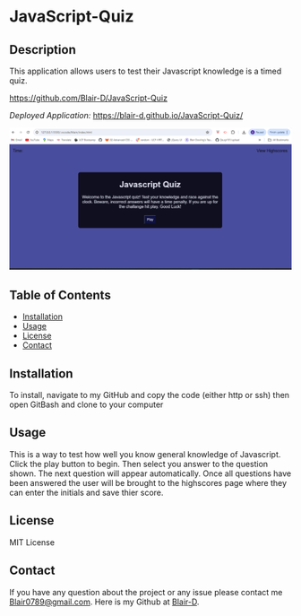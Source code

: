# JavaScript-Quiz

 ## Description
  This application allows users to test their Javascript knowledge is a timed quiz.  

https://github.com/Blair-D/JavaScript-Quiz

*Deployed Application:* https://blair-d.github.io/JavaScript-Quiz/

![image](./assets/javaScriptQuizScreenShot.png)

  ## Table of Contents
  - [Installation](#installation)
  - [Usage](#usage)
  - [License](#license)
  - [Contact](#contact)
  

  ## Installation
  To install, navigate to my GitHub and copy the code (either http or ssh) then open GitBash and clone to your computer

  ## Usage
  This is a way to test how well you know general knowledge of Javascript. Click the play button to begin. Then select you answer to the question shown. The next question will appear automatically. Once all questions have been answered the user will be brought to the highscores page where they can enter the initials and save thier score.

  ## License
  MIT License

  ## Contact 
  If you have any question about the project or any issue please contact me [Blair0789@gmail.com](mailto:blair0789@gmail.com). Here is my Github at [Blair-D](https://github.com/Blair-D).